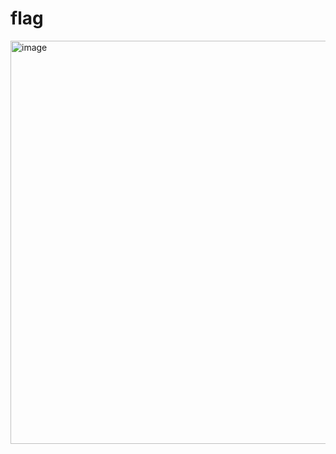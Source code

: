 # flag

<img width="645" alt="image" src="https://github.com/drtblog/flag/assets/129575691/62df384b-f8f8-466f-aae9-3c61909009d9">

